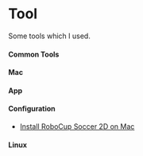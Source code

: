 Tool
====

Some tools which I used.



#### Common Tools




#### Mac

#### App



#### Configuration
* [Install RoboCup Soccer 2D on Mac](http://jpollo.logdown.com/posts/178653-install-robocup-soccer-2d-on-mac)



#### Linux

